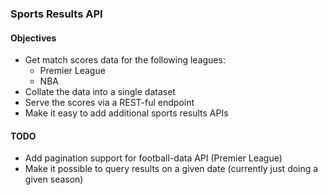 ### Sports Results API

#### Objectives
- Get match scores data for the following leagues:
    - Premier League
    - NBA
- Collate the data into a single dataset
- Serve the scores via a REST-ful endpoint
- Make it easy to add additional sports results APIs

#### TODO
- Add pagination support for football-data API (Premier League)
- Make it possible to query results on a given date (currently just doing a given season)

